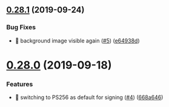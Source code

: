 ## [0.28.1](https://github.com/egendata/example-cv/compare/v0.28.0...v0.28.1) (2019-09-24)


### Bug Fixes

* 🐛 background image visible again ([#5](https://github.com/egendata/example-cv/issues/5)) ([e64938d](https://github.com/egendata/example-cv/commit/e64938d))

# [0.28.0](https://github.com/egendata/example-cv/compare/v0.27.1...v0.28.0) (2019-09-18)


### Features

* 🎸 switching to PS256 as default for signing ([#4](https://github.com/egendata/example-cv/issues/4)) ([668a646](https://github.com/egendata/example-cv/commit/668a646))
